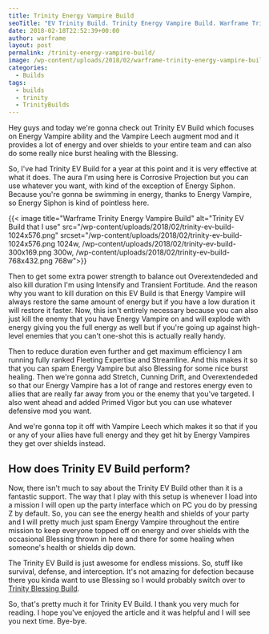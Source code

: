```yaml
---
title: Trinity Energy Vampire Build
seoTitle: "EV Trinity Build. Trinity Energy Vampire Build. Warframe Trinity Build."
date: 2018-02-18T22:52:39+00:00
author: warframe
layout: post
permalink: /trinity-energy-vampire-build/
image: /wp-content/uploads/2018/02/warframe-trinity-energy-vampire-build.jpg
categories:
  - Builds
tags:
  - builds
  - trinity
  - TrinityBuilds
---
```

Hey guys and today we're gonna check out Trinity EV Build which focuses on Energy Vampire ability and the Vampire Leech augment mod and it provides a lot of energy and over shields to your entire team and can also do some really nice burst healing with the Blessing.<!--more-->

So, I've had Trinity EV Build for a year at this point and it is very effective at what it does. The aura I'm using here is Corrosive Projection but you can use whatever you want, with kind of the exception of Energy Siphon. Because you're gonna be swimming in energy, thanks to Energy Vampire, so Energy Siphon is kind of pointless here.

{{< image title="Warframe Trinity Energy Vampire Build" alt="Trinity EV Build that I use" src="/wp-content/uploads/2018/02/trinity-ev-build-1024x576.png" srcset="/wp-content/uploads/2018/02/trinity-ev-build-1024x576.png 1024w, /wp-content/uploads/2018/02/trinity-ev-build-300x169.png 300w, /wp-content/uploads/2018/02/trinity-ev-build-768x432.png 768w">}}

Then to get some extra power strength to balance out Overextendeded and also kill duration I'm using Intensify and Transient Fortitude. And the reason why you want to kill duration on this EV Build is that Energy Vampire will always restore the same amount of energy but if you have a low duration it will restore it faster. Now, this isn't entirely necessary because you can also just kill the enemy that you have Energy Vampire on and will explode with energy giving you the full energy as well but if you're going up against high-level enemies that you can't one-shot this is actually really handy.

Then to reduce duration even further and get maximum efficiency I am running fully ranked Fleeting Expertise and Streamline. And this makes it so that you can spam Energy Vampire but also Blessing for some nice burst healing. Then we're gonna add Stretch, Cunning Drift, and Overextendeded so that our Energy Vampire has a lot of range and restores energy even to allies that are really far away from you or the enemy that you've targeted. I also went ahead and added Primed Vigor but you can use whatever defensive mod you want.

And we're gonna top it off with Vampire Leech which makes it so that if you or any of your allies have full energy and they get hit by Energy Vampires they get over shields instead.

## How does Trinity EV Build perform?

Now, there isn't much to say about the Trinity EV Build other than it is a fantastic support. The way that I play with this setup is whenever I load into a mission I will open up the party interface which on PC you do by pressing Z by default. So, you can see the energy health and shields of your party and I will pretty much just spam Energy Vampire throughout the entire mission to keep everyone topped off on energy and over shields with the occasional Blessing thrown in here and there for some healing when someone's health or shields dip down.

The Trinity EV Build is just awesome for endless missions. So, stuff like survival, defense, and interception. It's not amazing for defection because there you kinda want to use Blessing so I would probably switch over to [Trinity Blessing Build](https://warframeblog.com/trinity-blessing-build/).

So, that's pretty much it for Trinity EV Build. I thank you very much for reading. I hope you've enjoyed the article and it was helpful and I will see you next time. Bye-bye.